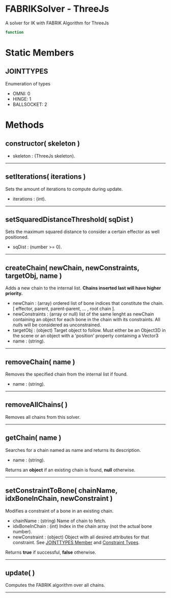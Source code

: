 # FABRIKSolver - ThreeJs
A solver for IK with FABRIK Algorithm for ThreeJs

```javascript
function

```

# Static Members

## JOINTTYPES
Enumeration of types
- OMNI: 0
- HINGE: 1
- BALLSOCKET: 2


# Methods

## constructor( skeleton )

- skeleton : (ThreeJs skeleton).

---
## setIterations( iterations )

Sets the amount of iterations to compute during update.

- iterations : (int).

---
## setSquaredDistanceThreshold( sqDist )

Sets the maximum squared distance to consider a certain effector as well positioned.

- sqDist : (number >= 0).

---
## createChain( newChain, newConstraints, targetObj, name )

Adds a new chain to the internal list. **Chains inserted last will have higher priority.**

- newChain : (array) ordered list of bone indices that constitute the chain. [ effector, parent, parent-parent, ... , root chain ]. 
- newConstraints : (array or null) list of the same lenght as newChain containing an object for each bone in the chain with its constraints. All *null*s will be considered as unconstrained.
- targetObj : (object) Target object to follow. Must either be an Object3D in the scene or an object with a 'position' property containing a Vector3
- name : (string).

---
## removeChain( name )

Removes the specified chain from the internal list if found.

- name : (string).

---
## removeAllChains( )

Removes all chains from this solver.

---
## getChain( name )

Searches for a chain named as name and returns its description.

- name : (string).

Returns an **object** if an existing chain is found, **null** otherwise.

---
## setConstraintToBone( chainName, idxBoneInChain, newConstraint )

Modifies a constraint of a bone in an existing chain.

- chainName : (string) Name of chain to fetch.
- idxBoneInChain : (int) Index in the chain array (not the actual bone number).
- newConstraint : (object) Object with all desired attributes for that constraint. See [JOINTTYPES Member](#jointtypes) and [Constraint Types](./Constraing%20Types.md).

Returns **true** if successful, **false** otherwise.

---
## update( )

Computes the FABRIK algorithm over all chains.

---


